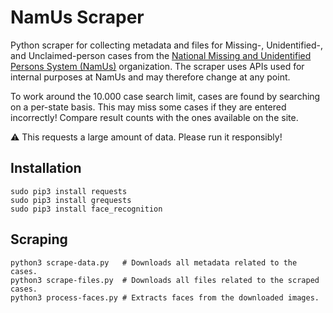 # NamUs Scraper
Python scraper for collecting metadata and files for Missing-, Unidentified-, and Unclaimed-person cases from the [National Missing and Unidentified Persons System (NamUs)](https://www.namus.gov) organization. The scraper uses APIs used for internal purposes at NamUs and may therefore change at any point.

To work around the 10.000 case search limit, cases are found by searching on a per-state basis. This may miss some cases if they are entered incorrectly! Compare result counts with the ones available on the site. 

⚠️ This requests a large amount of data. Please run it responsibly!

## Installation
```
sudo pip3 install requests
sudo pip3 install grequests
sudo pip3 install face_recognition
```

## Scraping
```
python3 scrape-data.py   # Downloads all metadata related to the cases.
python3 scrape-files.py  # Downloads all files related to the scraped cases.
python3 process-faces.py # Extracts faces from the downloaded images.
```
